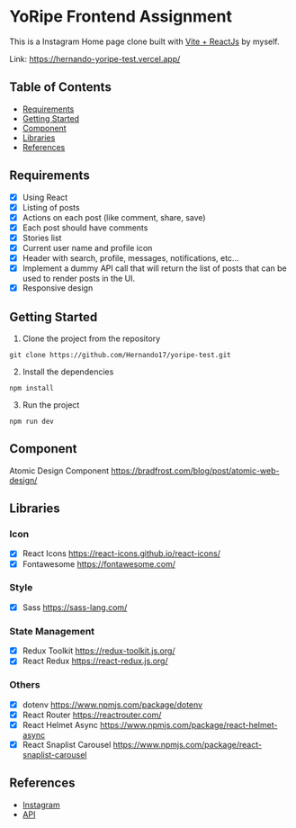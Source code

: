 # YoRipe Frontend Assignment

This is a Instagram Home page clone built with [Vite + ReactJs](https://vitejs.dev/) by myself.

Link: https://hernando-yoripe-test.vercel.app/

## Table of Contents

- [Requirements](#requirements)
- [Getting Started](#getting-started)
- [Component](#component)
- [Libraries](#libraries)
- [References](#references)

## Requirements

- [x] Using React
- [x] Listing of posts
- [x] Actions on each post (like comment, share, save)
- [x] Each post should have comments
- [x] Stories list
- [x] Current user name and profile icon
- [x] Header with search, profile, messages, notifications, etc...
- [x] Implement a dummy API call that will return the list of posts that can be used to render posts in the UI.
- [x] Responsive design

## Getting Started

1. Clone the project from the repository

```
git clone https://github.com/Hernando17/yoripe-test.git
```

2. Install the dependencies

```
npm install
```

3. Run the project

```
npm run dev
```

## Component

Atomic Design Component https://bradfrost.com/blog/post/atomic-web-design/

## Libraries

### Icon

- [x] React Icons https://react-icons.github.io/react-icons/
- [x] Fontawesome https://fontawesome.com/

### Style

- [x] Sass https://sass-lang.com/

### State Management

- [x] Redux Toolkit https://redux-toolkit.js.org/
- [x] React Redux https://react-redux.js.org/

### Others

- [x] dotenv https://www.npmjs.com/package/dotenv
- [x] React Router https://reactrouter.com/
- [x] React Helmet Async https://www.npmjs.com/package/react-helmet-async
- [x] React Snaplist Carousel https://www.npmjs.com/package/react-snaplist-carousel

## References

- [Instagram](https://www.instagram.com/)
- [API](https://api.jsonbin.io/v3)
